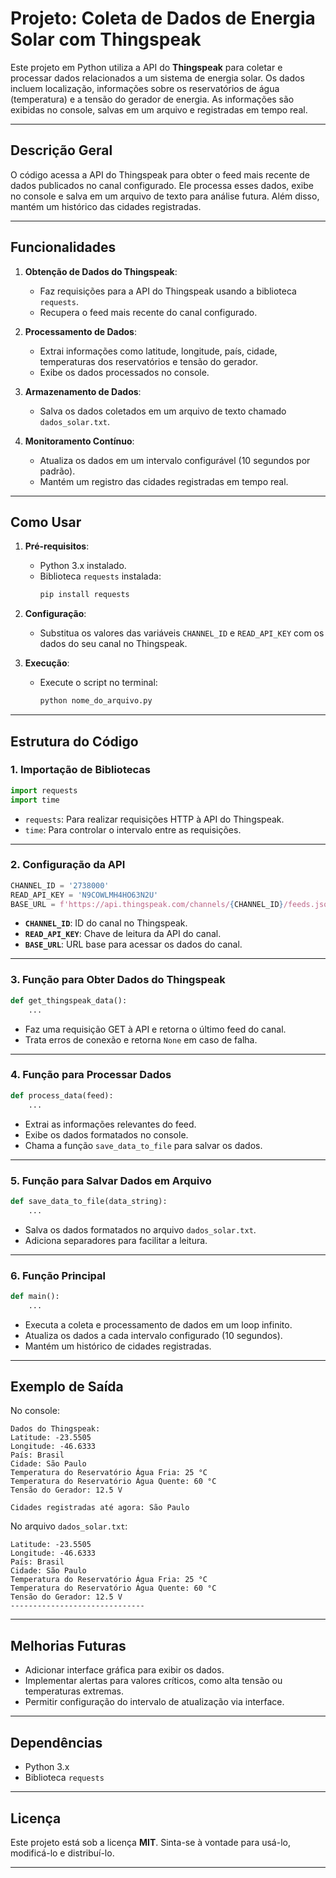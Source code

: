 # Projeto: Coleta de Dados de Energia Solar com Thingspeak

Este projeto em Python utiliza a API do **Thingspeak** para coletar e processar dados relacionados a um sistema de energia solar. Os dados incluem localização, informações sobre os reservatórios de água (temperatura) e a tensão do gerador de energia. As informações são exibidas no console, salvas em um arquivo e registradas em tempo real.

---

## **Descrição Geral**

O código acessa a API do Thingspeak para obter o feed mais recente de dados publicados no canal configurado. Ele processa esses dados, exibe no console e salva em um arquivo de texto para análise futura. Além disso, mantém um histórico das cidades registradas.

---

## **Funcionalidades**

1. **Obtenção de Dados do Thingspeak**:
   - Faz requisições para a API do Thingspeak usando a biblioteca `requests`.
   - Recupera o feed mais recente do canal configurado.

2. **Processamento de Dados**:
   - Extrai informações como latitude, longitude, país, cidade, temperaturas dos reservatórios e tensão do gerador.
   - Exibe os dados processados no console.

3. **Armazenamento de Dados**:
   - Salva os dados coletados em um arquivo de texto chamado `dados_solar.txt`.

4. **Monitoramento Contínuo**:
   - Atualiza os dados em um intervalo configurável (10 segundos por padrão).
   - Mantém um registro das cidades registradas em tempo real.

---

## **Como Usar**

1. **Pré-requisitos**:
   - Python 3.x instalado.
   - Biblioteca `requests` instalada:
     ```bash
     pip install requests
     ```

2. **Configuração**:
   - Substitua os valores das variáveis `CHANNEL_ID` e `READ_API_KEY` com os dados do seu canal no Thingspeak.

3. **Execução**:
   - Execute o script no terminal:
     ```bash
     python nome_do_arquivo.py
     ```

---

## **Estrutura do Código**

### **1. Importação de Bibliotecas**
```python
import requests
import time
```
- `requests`: Para realizar requisições HTTP à API do Thingspeak.
- `time`: Para controlar o intervalo entre as requisições.

---

### **2. Configuração da API**
```python
CHANNEL_ID = '2738000'
READ_API_KEY = 'N9COWLMH4HO63N2U'
BASE_URL = f'https://api.thingspeak.com/channels/{CHANNEL_ID}/feeds.json'
```
- **`CHANNEL_ID`**: ID do canal no Thingspeak.
- **`READ_API_KEY`**: Chave de leitura da API do canal.
- **`BASE_URL`**: URL base para acessar os dados do canal.

---

### **3. Função para Obter Dados do Thingspeak**
```python
def get_thingspeak_data():
    ...
```
- Faz uma requisição GET à API e retorna o último feed do canal.
- Trata erros de conexão e retorna `None` em caso de falha.

---

### **4. Função para Processar Dados**
```python
def process_data(feed):
    ...
```
- Extrai as informações relevantes do feed.
- Exibe os dados formatados no console.
- Chama a função `save_data_to_file` para salvar os dados.

---

### **5. Função para Salvar Dados em Arquivo**
```python
def save_data_to_file(data_string):
    ...
```
- Salva os dados formatados no arquivo `dados_solar.txt`.
- Adiciona separadores para facilitar a leitura.

---

### **6. Função Principal**
```python
def main():
    ...
```
- Executa a coleta e processamento de dados em um loop infinito.
- Atualiza os dados a cada intervalo configurado (10 segundos).
- Mantém um histórico de cidades registradas.

---

## **Exemplo de Saída**

No console:
```
Dados do Thingspeak:
Latitude: -23.5505
Longitude: -46.6333
País: Brasil
Cidade: São Paulo
Temperatura do Reservatório Água Fria: 25 °C
Temperatura do Reservatório Água Quente: 60 °C
Tensão do Gerador: 12.5 V

Cidades registradas até agora: São Paulo
```

No arquivo `dados_solar.txt`:
```
Latitude: -23.5505
Longitude: -46.6333
País: Brasil
Cidade: São Paulo
Temperatura do Reservatório Água Fria: 25 °C
Temperatura do Reservatório Água Quente: 60 °C
Tensão do Gerador: 12.5 V
------------------------------
```

---

## **Melhorias Futuras**

- Adicionar interface gráfica para exibir os dados.
- Implementar alertas para valores críticos, como alta tensão ou temperaturas extremas.
- Permitir configuração do intervalo de atualização via interface.

---

## **Dependências**

- Python 3.x
- Biblioteca `requests`

---

## **Licença**

Este projeto está sob a licença **MIT**. Sinta-se à vontade para usá-lo, modificá-lo e distribuí-lo.

---